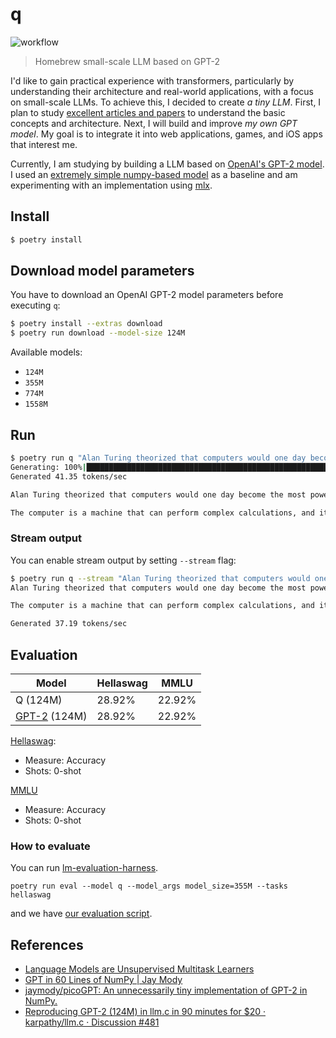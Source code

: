 # q

![workflow](https://github.com/ishikawa/q/actions/workflows/q.yml/badge.svg)

> Homebrew small-scale LLM based on GPT-2

I'd like to gain practical experience with transformers, particularly by understanding their architecture and real-world applications, with a focus on small-scale LLMs. To achieve this, I decided to create _a tiny LLM_. First, I plan to study [excellent articles and papers](#References) to understand the basic concepts and architecture. Next, I will build and improve _my own GPT model_. My goal is to integrate it into web applications, games, and iOS apps that interest me.

Currently, I am studying by building a LLM based on [OpenAI's GPT-2 model](https://github.com/openai/gpt-2/tree/master). I used an [extremely simple numpy-based model](https://jaykmody.com/blog/gpt-from-scratch/) as a baseline and am experimenting with an implementation using [mlx](https://ml-explore.github.io/mlx/build/html/index.html).

## Install

```sh
$ poetry install
```

## Download model parameters

You have to download an OpenAI GPT-2 model parameters before executing `q`:

```sh
$ poetry install --extras download
$ poetry run download --model-size 124M
```

Available models:

- `124M`
- `355M`
- `774M`
- `1558M`

## Run

```sh
$ poetry run q "Alan Turing theorized that computers would one day become"
Generating: 100%|██████████████████████████████████████████████████████████████████████████████████████████████████████████████████████████████| 40/40 [00:00<00:00, 42.19it/s]
Generated 41.35 tokens/sec

Alan Turing theorized that computers would one day become the most powerful machines on the planet.

The computer is a machine that can perform complex calculations, and it can perform these calculations in a way that is very similar to the human brain.
```

### Stream output

You can enable stream output by setting `--stream` flag:

```sh
$ poetry run q --stream "Alan Turing theorized that computers would one day become"
Alan Turing theorized that computers would one day become the most powerful machines on the planet.

The computer is a machine that can perform complex calculations, and it can perform these calculations in a way that is very similar to the human brain.

Generated 37.19 tokens/sec
```

## Evaluation

| Model                                                        | Hellaswag | MMLU   |
| ------------------------------------------------------------ | --------- | ------ |
| Q (124M)                                                     | 28.92%    | 22.92% |
| [GPT-2](https://huggingface.co/openai-community/gpt2) (124M) | 28.92%    | 22.92% |

[Hellaswag](https://github.com/EleutherAI/lm-evaluation-harness/blob/main/lm_eval/tasks/hellaswag/README.md):

- Measure: Accuracy
- Shots: 0-shot

[MMLU](https://github.com/EleutherAI/lm-evaluation-harness/blob/main/lm_eval/tasks/mmlu/README.md)

- Measure: Accuracy
- Shots: 0-shot

### How to evaluate

You can run [lm-evaluation-harness](https://github.com/EleutherAI/lm-evaluation-harness).

```
poetry run eval --model q --model_args model_size=355M --tasks hellaswag
```

and we have [our evaluation script](eval/lm-eval.sh).

## References

- [Language Models are Unsupervised Multitask Learners](https://cdn.openai.com/better-language-models/language_models_are_unsupervised_multitask_learners.pdf)
- [GPT in 60 Lines of NumPy | Jay Mody](https://jaykmody.com/blog/gpt-from-scratch/)
- [jaymody/picoGPT: An unnecessarily tiny implementation of GPT-2 in NumPy.](https://github.com/jaymody/picoGPT/tree/main)
- [Reproducing GPT-2 (124M) in llm.c in 90 minutes for $20 · karpathy/llm.c · Discussion #481](https://github.com/karpathy/llm.c/discussions/481)
